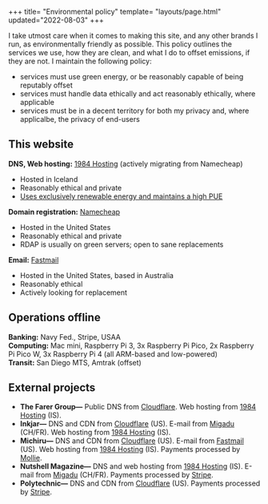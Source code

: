 +++
title= "Environmental policy"
template= "layouts/page.html"
updated="2022-08-03"
+++

I take utmost care when it comes to making this site, and any other brands I run, as environmentally friendly as possible. This policy outlines the services we use, how they are clean, and what I do to offset emissions, if they are not. I maintain the following policy:
  - services must use green energy, or be reasonably capable of being reputably offset
  - services must handle data ethically and act reasonably ethically, where applicable
  - services must be in a decent territory for both my privacy and, where applicalbe, the privacy of end-users

## This website
**DNS, Web hosting:** [1984 Hosting](https://1984.is) (actively migrating from Namecheap)
  - Hosted in Iceland
  - Reasonably ethical and private
  - [Uses exclusively renewable energy and maintains a high PUE](https://1984.is/about/)

**Domain registration:** [Namecheap](https://namecheap.com)
  - Hosted in the United States
  - Reasonably ethical and private
  - RDAP is usually on green servers; open to sane replacements

**Email:** [Fastmail](https://www.fastmail.com)
  - Hosted in the United States, based in Australia
  - Reasonably ethical
  - Actively looking for replacement

## Operations offline
**Banking:** Navy Fed., Stripe, USAA<br/>
**Computing:** Mac mini, Raspberry Pi 3, 3x Raspberry Pi Pico, 2x Raspberry Pi Pico W, 3x Raspberry Pi 4 (all ARM-based and low-powered)<br/>
**Transit:** San Diego MTS, Amtrak (offset)

## External projects
- **The Farer Group—** Public DNS from [Cloudflare](https://www.cloudflare.com). Web hosting from [1984 Hosting](https://1984.is) (IS).
- **Inkjar—** DNS and CDN from [Cloudflare](https://www.cloudflare.com) (US). E-mail from [Migadu](https://www.migadu.com) (CH/FR). Web hosting from [1984 Hosting](https://1984.is) (IS).
- **Michiru—** DNS and CDN from [Cloudflare](https://www.cloudflare.com) (US). E-mail from [Fastmail](https://www.fastmail.com) (US). Web hosting from [1984 Hosting](https://1984.is) (IS). Payments processed by [Mollie](https://www.mollie.com/fr).
- **Nutshell Magazine—** DNS and web hosting from [1984 Hosting](https://1984.is) (IS). E-mail from [Migadu](https://www.migadu.com) (CH/FR). Payments processed by [Stripe](https://stripe.com/fr).
- **Polytechnic—** DNS and CDN from [Cloudflare](https://www.cloudflare.com) (US). Payments processed by [Stripe](https://stripe.com/fr).

